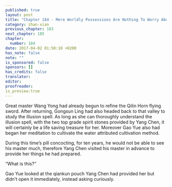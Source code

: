 ```yaml
---
published: true
layout: post
title: "Chapter 184 - Mere Worldly Possessions Are Nothing To Worry About"
category: zhan-xian
previous_chapter: 183
next_chapter: 185
chapter:
  number: 184
date: 2017-04-02 01:50:10 +0200
has_note: false
note: ""
is_sponsored: false
sponsors: []
has_credits: false
translator:
editor:
proofreader:
is_preview:true
---
```

Great master Wang Yong had already begun to refine the Qilin Horn flying sword. After returning, Gongsun Ling had also headed back to that valley to study the illusion spell. As long as she can thoroughly understand the illusion spell, with the two top grade spirit stones provided by Yang Chen, it will certainly be a life saving treasure for her. Moreover Gao Yue also had began her meditation to cultivate the water attributed cultivation method.  
   
During this time’s pill concocting, for ten years, he would not be able to see his master much, therefore Yang Chen visited his master in advance to provide her things he had prepared.

“What is this?”

Gao Yue looked at the qiankun pouch Yang Chen had provided her but didn’t open it immediately, instead asking curiously.
